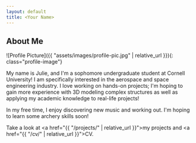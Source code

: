 ```yaml
---
layout: default
title: <Your Name>
---
```


## About Me


![Profile Picture]({{ "assets/images/profile-pic.jpg" | relative_url }}){: class="profile-image"}

 
My name is Julie, and I'm a sophomore undergraduate student at Cornell University! I am specifically interested in the aerospace and space engineering industry. I love working on hands-on projects; I'm hoping to gain more experience with 3D modeling complex structures as well as applying my academic knowledge to real-life projects!

In my free time, I enjoy discovering new music and working out. I'm hoping to learn some archery skills soon!

Take a look at <a href="{{ "/projects/" | relative_url }}">my projects</a> and <a href="{{ "/cv/" | relative_url }}">CV</a>.

